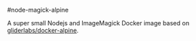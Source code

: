 #node-magick-alpine

A super small Nodejs and ImageMagick Docker image based on [gliderlabs/docker-alpine](https://github.com/gliderlabs/docker-alpine).
